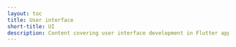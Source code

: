 ```yaml
---
layout: toc
title: User interface
short-title: UI
description: Content covering user interface development in Flutter apps.
---
```

